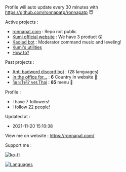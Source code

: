 Profile will auto update every 30 minutes with https://github.com/ronnapatp/ronnapatp 😇


Active projects :

- [ronnapat.com](https://ronnapat.com/) : Repo not public
- [Kumi official website](https://github.com/Kumi-the-chubby-bear/New-KumiWeb) :  We have 3 product 😲 
- [Kaolad bot](https://github.com/ronnapatp/kaoladbot) : Moderator command music and leveling!
- [Kumi's utilities](https://discord.com/invite/Tr2hrmzb4s) 
- [How to?](https://github.com/ronnapatp/howto) 

Past projects :

- [Anti badword discord bot](https://github.com/ronnapatp/antibadwordbot) : (28 languages)
- [In the office for...](https://in-the-office-for.web.app/) : **6** Country in website 🗾
- [กินอะไรดี? ver.Thai](https://todayfood.vercel.app/) : **65** menu 🍜

Profile :
-  I have 7 followers!
-  I follow 22 people!

Updated at :
-  2021-11-20 15:10:38

View me on website : https://ronnapat.com/

Support me :

[![ko-fi](https://ko-fi.com/img/githubbutton_sm.svg)](https://ko-fi.com/ronnapatp)


[![Languages](https://github-readme-stats.vercel.app/api/top-langs/?username=ronnapatp&layout=compact&langs_count=10&hide_border=true&custom_title=Languages&bg_color=00000000)](https://github.com/ronnapatp)

